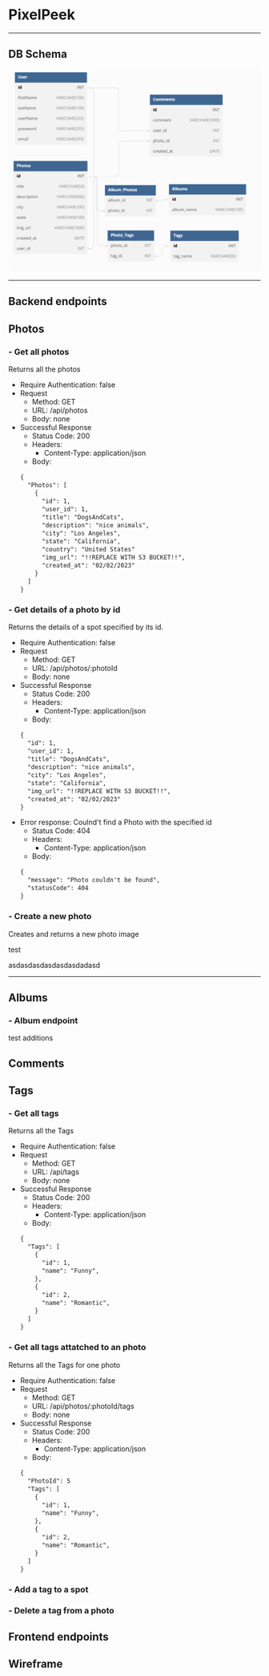# PixelPeek

---

## DB Schema

![dbschema](images/DB-Schema.png)

---

## Backend endpoints

## Photos

### - Get all photos

Returns all the photos

- Require Authentication: false
- Request
  - Method: GET
  - URL: /api/photos
  - Body: none
- Successful Response
  - Status Code: 200
  - Headers:
    - Content-Type: application/json
  - Body:
  ```
  {
    "Photos": [
      {
        "id": 1,
        "user_id": 1,
        "title": "DogsAndCats",
        "description": "nice animals",
        "city": "Los Angeles",
        "state": "California",
        "country": "United States"
        "img_url": "!!REPLACE WITH S3 BUCKET!!",
        "created_at": "02/02/2023"
      }
    ]
  }
  ```

### - Get details of a photo by id

Returns the details of a spot specified by its id.

- Require Authentication: false
- Request
  - Method: GET
  - URL: /api/photos/:photoId
  - Body: none
- Successful Response
  - Status Code: 200
  - Headers:
    - Content-Type: application/json
  - Body:
  ```
  {
    "id": 1,
    "user_id": 1,
    "title": "DogsAndCats",
    "description": "nice animals",
    "city": "Los Angeles",
    "state": "California",
    "img_url": "!!REPLACE WITH S3 BUCKET!!",
    "created_at": "02/02/2023"
  }
  ```

* Error response: Coulnd't find a Photo with the specified id
  - Status Code: 404
  - Headers:
    - Content-Type: application/json
  * Body:
  ```
  {
    "message": "Photo couldn't be found",
    "statusCode": 404
  }
  ```

### - Create a new photo

Creates and returns a new photo image

test

asdasdasdasdasdasdadasd

---

## Albums

### - Album endpoint

test additions

## Comments

## Tags

### - Get all tags

Returns all the Tags

- Require Authentication: false
- Request
  - Method: GET
  - URL: /api/tags
  - Body: none
- Successful Response
  - Status Code: 200
  - Headers:
    - Content-Type: application/json
  - Body:
  ```
  {
    "Tags": [
      {
        "id": 1,
        "name": "Funny",
      },
      {
        "id": 2,
        "name": "Romantic",
      }
    ]
  }
  ```

### - Get all tags attatched to an photo

Returns all the Tags for one photo

- Require Authentication: false
- Request
  - Method: GET
  - URL: /api/photos/:photoId/tags
  - Body: none
- Successful Response
  - Status Code: 200
  - Headers:
    - Content-Type: application/json
  - Body:
  ```
  {
    "PhotoId": 5
    "Tags": [
      {
        "id": 1,
        "name": "Funny",
      },
      {
        "id": 2,
        "name": "Romantic",
      }
    ]
  }

### - Add a tag to a spot

### - Delete a tag from a photo





## Frontend endpoints

## Wireframe

